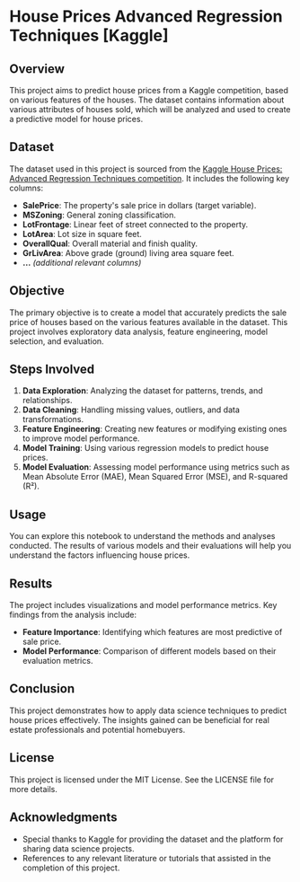 # House Prices Advanced Regression Techniques [Kaggle]

## Overview
This project aims to predict house prices from a Kaggle competition, based on various features of the houses. The dataset contains information about various attributes of houses sold, which will be analyzed and used to create a predictive model for house prices.

## Dataset
The dataset used in this project is sourced from the [Kaggle House Prices: Advanced Regression Techniques competition](https://www.kaggle.com/c/house-prices-advanced-regression-techniques/data). It includes the following key columns:

- **SalePrice**: The property's sale price in dollars (target variable).
- **MSZoning**: General zoning classification.
- **LotFrontage**: Linear feet of street connected to the property.
- **LotArea**: Lot size in square feet.
- **OverallQual**: Overall material and finish quality.
- **GrLivArea**: Above grade (ground) living area square feet.
- **...** *(additional relevant columns)*

## Objective
The primary objective is to create a model that accurately predicts the sale price of houses based on the various features available in the dataset. This project involves exploratory data analysis, feature engineering, model selection, and evaluation.

## Steps Involved
1. **Data Exploration**: Analyzing the dataset for patterns, trends, and relationships.
2. **Data Cleaning**: Handling missing values, outliers, and data transformations.
3. **Feature Engineering**: Creating new features or modifying existing ones to improve model performance.
4. **Model Training**: Using various regression models to predict house prices.
5. **Model Evaluation**: Assessing model performance using metrics such as Mean Absolute Error (MAE), Mean Squared Error (MSE), and R-squared (R²).

## Usage

You can explore this notebook to understand the methods and analyses conducted. The results of various models and their evaluations will help you understand the factors influencing house prices.

## Results

The project includes visualizations and model performance metrics. Key findings from the analysis include:

- **Feature Importance**: Identifying which features are most predictive of sale price.
- **Model Performance**: Comparison of different models based on their evaluation metrics.

## Conclusion

This project demonstrates how to apply data science techniques to predict house prices effectively. The insights gained can be beneficial for real estate professionals and potential homebuyers.

## License

This project is licensed under the MIT License. See the LICENSE file for more details.

## Acknowledgments

- Special thanks to Kaggle for providing the dataset and the platform for sharing data science projects.
- References to any relevant literature or tutorials that assisted in the completion of this project.

